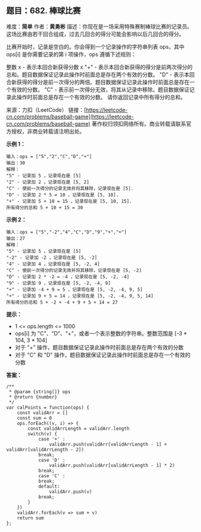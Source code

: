 ## 题目：682. 棒球比赛
难度：**简单** 作者：**黄勇彬**
描述：你现在是一场采用特殊赛制棒球比赛的记录员。这场比赛由若干回合组成，过去几回合的得分可能会影响以后几回合的得分。

比赛开始时，记录是空白的。你会得到一个记录操作的字符串列表 ops，其中 ops[i] 是你需要记录的第 i 项操作，ops 遵循下述规则：

整数 x - 表示本回合新获得分数 x
"+" - 表示本回合新获得的得分是前两次得分的总和。题目数据保证记录此操作时前面总是存在两个有效的分数。
"D" - 表示本回合新获得的得分是前一次得分的两倍。题目数据保证记录此操作时前面总是存在一个有效的分数。
"C" - 表示前一次得分无效，将其从记录中移除。题目数据保证记录此操作时前面总是存在一个有效的分数。
请你返回记录中所有得分的总和。

来源：力扣（LeetCode）
链接：[https://leetcode-cn.com/problems/baseball-game](https://leetcode-cn.com/problems/baseball-game)
著作权归领扣网络所有。商业转载请联系官方授权，非商业转载请注明出处。



**示例 1：**
```
输入：ops = ["5","2","C","D","+"]
输出：30
解释：
"5" - 记录加 5 ，记录现在是 [5]
"2" - 记录加 2 ，记录现在是 [5, 2]
"C" - 使前一次得分的记录无效并将其移除，记录现在是 [5].
"D" - 记录加 2 * 5 = 10 ，记录现在是 [5, 10].
"+" - 记录加 5 + 10 = 15 ，记录现在是 [5, 10, 15].
所有得分的总和 5 + 10 + 15 = 30
```
**示例 2：**
```
输入：ops = ["5","-2","4","C","D","9","+","+"]
输出：27
解释：
"5" - 记录加 5 ，记录现在是 [5]
"-2" - 记录加 -2 ，记录现在是 [5, -2]
"4" - 记录加 4 ，记录现在是 [5, -2, 4]
"C" - 使前一次得分的记录无效并将其移除，记录现在是 [5, -2]
"D" - 记录加 2 * -2 = -4 ，记录现在是 [5, -2, -4]
"9" - 记录加 9 ，记录现在是 [5, -2, -4, 9]
"+" - 记录加 -4 + 9 = 5 ，记录现在是 [5, -2, -4, 9, 5]
"+" - 记录加 9 + 5 = 14 ，记录现在是 [5, -2, -4, 9, 5, 14]
所有得分的总和 5 + -2 + -4 + 9 + 5 + 14 = 27
```
**提示：**

* 1 <= ops.length <= 1000
* ops[i] 为 "C"、"D"、"+"，或者一个表示整数的字符串。整数范围是 [-3 * 104, 3 * 104]
* 对于 "+" 操作，题目数据保证记录此操作时前面总是存在两个有效的分数
* 对于 "C" 和 "D" 操作，题目数据保证记录此操作时前面总是存在一个有效的分数

**答案：**
```
/**
 * @param {string[]} ops
 * @return {number}
 */
var calPoints = function(ops) {
    const validArr = []
    const sum = 0
    ops.forEach((v, i) => {
        const validArrLength = validArr.length
        switch(v) {
            case '+' :
                validArr.push(validArr[validArrLength - 1] + validArr[validArrLength - 2])
            break;
            case 'D' :
                validArr.push(validArr[validArrLength - 1] * 2)
            break;
            case 'C' :
            break;
            default: 
                validArr.push(v)
            break;
        }
    })
    validArr.forEach(v => sum + v)
    return sum
};
```

